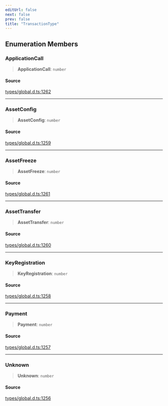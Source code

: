 ```yaml
---
editUrl: false
next: false
prev: false
title: "TransactionType"
---
```


## Enumeration Members

### ApplicationCall

> **ApplicationCall**: `number`

#### Source

[types/global.d.ts:1262](https://github.com/algorandfoundation/tealscript/blob/18ba30a9/types/global.d.ts#L1262)

***

### AssetConfig

> **AssetConfig**: `number`

#### Source

[types/global.d.ts:1259](https://github.com/algorandfoundation/tealscript/blob/18ba30a9/types/global.d.ts#L1259)

***

### AssetFreeze

> **AssetFreeze**: `number`

#### Source

[types/global.d.ts:1261](https://github.com/algorandfoundation/tealscript/blob/18ba30a9/types/global.d.ts#L1261)

***

### AssetTransfer

> **AssetTransfer**: `number`

#### Source

[types/global.d.ts:1260](https://github.com/algorandfoundation/tealscript/blob/18ba30a9/types/global.d.ts#L1260)

***

### KeyRegistration

> **KeyRegistration**: `number`

#### Source

[types/global.d.ts:1258](https://github.com/algorandfoundation/tealscript/blob/18ba30a9/types/global.d.ts#L1258)

***

### Payment

> **Payment**: `number`

#### Source

[types/global.d.ts:1257](https://github.com/algorandfoundation/tealscript/blob/18ba30a9/types/global.d.ts#L1257)

***

### Unknown

> **Unknown**: `number`

#### Source

[types/global.d.ts:1256](https://github.com/algorandfoundation/tealscript/blob/18ba30a9/types/global.d.ts#L1256)
